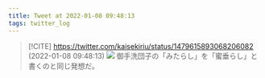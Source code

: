 ```yaml
---
title: Tweet at 2022-01-08 09:48:13
tags: twitter_log
---
```


> [!CITE] https://twitter.com/kaisekiriu/status/1479615893068206082 (2022-01-08 09:48:13)
> ![](https://twitter.com/kaisekiriu/status/1479615893068206082)
> 御手洗団子の「みたらし」を「蜜垂らし」と書くのと同じ発想だ。
